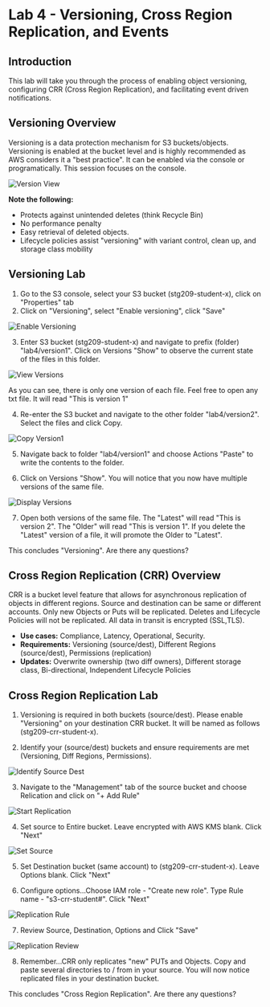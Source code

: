 # Lab 4 - Versioning, Cross Region Replication, and Events

## Introduction
This lab will take you through the process of enabling object versioning, configuring CRR (Cross Region Replication), and facilitating event driven notifications.

## Versioning Overview
Versioning is a data protection mechanism for S3 buckets/objects. Versioning is enabled at the bucket level and is highly recommended as AWS considers it a "best practice". It can be enabled via the console or programatically. This session focuses on the console.

 ![Version View](../images/4-versioning-1.png)

**Note the following:**

* Protects against unintended deletes (think Recycle Bin)
* No performance penalty
* Easy retrieval of deleted objects.
* Lifecycle policies assist "versioning" with variant control, clean up, and storage class mobility

## Versioning Lab

1. Go to the S3 console, select your S3 bucket (stg209-student-x), click on "Properties" tab
2. Click on "Versioning", select "Enable versioning", click "Save"

 ![Enable Versioning](../images/4-versioning-2.png)


3. Enter S3 bucket (stg209-student-x) and navigate to prefix (folder) "lab4/version1". Click on Versions "Show" to observe the current state of the files in this folder.

 ![View Versions](../images/4-versioning-3.png)


As you can see, there is only one version of each file. Feel free to open any txt file.  It will read "This is version 1"

4. Re-enter the S3 bucket and navigate to the other folder "lab4/version2". Select the files and click Copy.

 ![Copy Version1](../images/4-versioning-4.png)
 
 
5. Navigate back to folder "lab4/version1" and choose Actions "Paste" to write the contents to the folder.


6. Click on Versions "Show". You will notice that you now have multiple versions of the same file.

 ![Display Versions](../images/4-versioning-5.png)
 
 
7. Open both versions of the same file. The "Latest" will read "This is version 2". The "Older" will read "This is version 1".  If you delete the "Latest" version of a file, it will promote the Older to "Latest".  

This concludes "Versioning".  Are there any questions?

## Cross Region Replication (CRR) Overview
CRR is a bucket level feature that allows for asynchronous replication of objects in different regions.  Source and destination can be same or different accounts. Only new Objects or Puts will be replicated. Deletes and Lifecycle Policies will not be replicated.  All data in transit is encrypted (SSL,TLS).

* **Use cases:** Compliance, Latency, Operational, Security.
* **Requirements:** Versioning (source/dest), Different Regions (source/dest), Permissions (replication)
* **Updates:** Overwrite ownership (two diff owners), Different storage class, Bi-directional, Independent Lifecycle Policies


## Cross Region Replication Lab

1. Versioning is required in both buckets (source/dest).  Please enable "Versioning" on your destination CRR bucket.  It will be named as follows (stg209-crr-student-x).

2. Identify your (source/dest) buckets and ensure requirements are met (Versioning, Diff Regions, Permissions).

 ![Identify Source Dest](../images/4-crr-6.png)


3. Navigate to the "Management" tab of the source bucket and choose Relication and click on "+ Add Rule"

 ![Start Replication](../images/4-crr-7.png)


4. Set source to Entire bucket. Leave encrypted with AWS KMS blank. Click "Next"

 ![Set Source](../images/4-crr-8.png)
 

5. Set Destination bucket (same account) to (stg209-crr-student-x). Leave Options blank. Click "Next"


6. Configure options...Choose IAM role - "Create new role". Type Rule name - "s3-crr-student#". Click "Next"

 ![Replication Rule](../images/4-crr-9.png)


7. Review Source, Destination, Options and Click "Save"

 ![Replication Review](../images/4-crr-10.png)


8. Remember...CRR only replicates "new" PUTs and Objects. Copy and paste several directories to / from in your source.  You will now notice replicated files in your destination bucket.

This concludes "Cross Region Replication".  Are there any questions?
